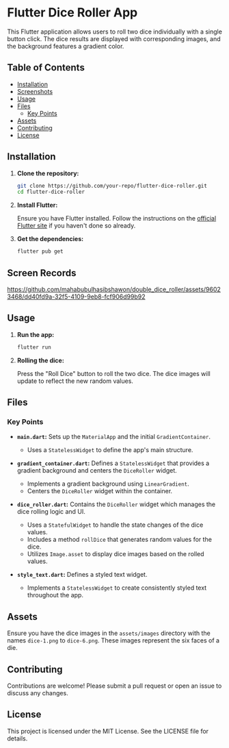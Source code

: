 # Flutter Dice Roller App

This Flutter application allows users to roll two dice individually with a single button click. The dice results are displayed with corresponding images, and the background features a gradient color.

## Table of Contents

- [Installation](#installation)
- [Screenshots](#screenshots)
- [Usage](#usage)
- [Files](#files)
  - [Key Points](#key-points)
- [Assets](#assets)
- [Contributing](#contributing)
- [License](#license)

## Installation

1. **Clone the repository:**

   ```sh
   git clone https://github.com/your-repo/flutter-dice-roller.git
   cd flutter-dice-roller
   ```

2. **Install Flutter:**

   Ensure you have Flutter installed. Follow the instructions on the [official Flutter site](https://flutter.dev/docs/get-started/install) if you haven't done so already.

3. **Get the dependencies:**

   ```sh
   flutter pub get
   ```
## Screen Records

https://github.com/mahabubulhasibshawon/double_dice_roller/assets/96023468/dd40fd9a-32f5-4109-9eb8-fcf906d99b92



## Usage

1. **Run the app:**

   ```sh
   flutter run
   ```

2. **Rolling the dice:**

   Press the "Roll Dice" button to roll the two dice. The dice images will update to reflect the new random values.

## Files

### Key Points

- **`main.dart`:** Sets up the `MaterialApp` and the initial `GradientContainer`.
  - Uses a `StatelessWidget` to define the app's main structure.
  
- **`gradient_container.dart`:** Defines a `StatelessWidget` that provides a gradient background and centers the `DiceRoller` widget.
  - Implements a gradient background using `LinearGradient`.
  - Centers the `DiceRoller` widget within the container.
  
- **`dice_roller.dart`:** Contains the `DiceRoller` widget which manages the dice rolling logic and UI.
  - Uses a `StatefulWidget` to handle the state changes of the dice values.
  - Includes a method `rollDice` that generates random values for the dice.
  - Utilizes `Image.asset` to display dice images based on the rolled values.
  
- **`style_text.dart`:** Defines a styled text widget.
  - Implements a `StatelessWidget` to create consistently styled text throughout the app.


## Assets

Ensure you have the dice images in the `assets/images` directory with the names `dice-1.png` to `dice-6.png`. These images represent the six faces of a die.

## Contributing

Contributions are welcome! Please submit a pull request or open an issue to discuss any changes.

## License

This project is licensed under the MIT License. See the LICENSE file for details.
